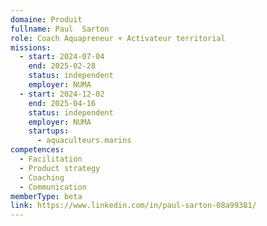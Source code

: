 ```yaml
---
domaine: Produit
fullname: Paul  Sarton
role: Coach Aquapreneur + Activateur territorial
missions:
  - start: 2024-07-04
    end: 2025-02-28
    status: independent
    employer: NUMA
  - start: 2024-12-02
    end: 2025-04-16
    status: independent
    employer: NUMA
    startups:
      - aquaculteurs.marins
competences:
  - Facilitation
  - Product strategy
  - Coaching
  - Communication
memberType: beta
link: https://www.linkedin.com/in/paul-sarton-08a99381/
---
```

